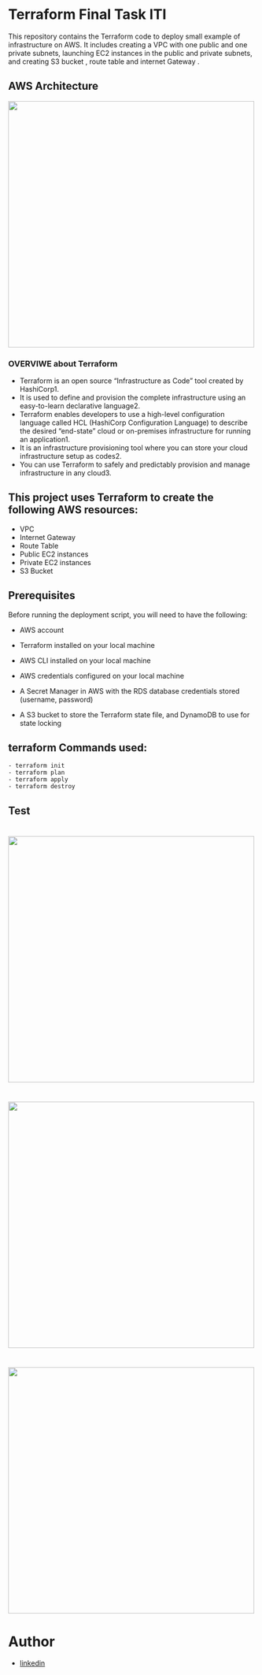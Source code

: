 # Terraform Final Task ITI
This repository contains the Terraform code to deploy small example of infrastructure on AWS. It includes creating a VPC with one public and one private subnets, launching EC2 instances in the public and private subnets, and creating S3 bucket , route table and internet Gateway .

## AWS Architecture
<img src="https://github.com/mobakr22/terraform-project/assets/129240702/d49fdbe7-2fdb-4fe2-93aa-89fa9726a65b" width="500" >

### OVERVIWE about Terraform
 - Terraform is an open source “Infrastructure as Code” tool created by HashiCorp1. 
 - It is used to define and provision the complete infrastructure using an easy-to-learn declarative language2.
 - Terraform enables developers to use a high-level configuration language called HCL (HashiCorp Configuration Language) to describe the desired “end-state” cloud or on-premises infrastructure for running an application1.
 -  It is an infrastructure provisioning tool where you can store your cloud infrastructure setup as codes2.
 -   You can use Terraform to safely and predictably provision and manage infrastructure in any cloud3.
 
 ## This project uses Terraform to create the following AWS resources:

- VPC
- Internet Gateway
- Route Table
- Public EC2 instances
- Private EC2 instances
- S3 Bucket
 

## Prerequisites

Before running the deployment script, you will need to have the following:

- AWS account

- Terraform installed on your local machine

- AWS CLI installed on your local machine

- AWS credentials configured on your local machine
- A Secret Manager in AWS with the RDS database credentials stored (username, password)
- A S3 bucket to store the Terraform state file, and DynamoDB to use for state locking

## terraform Commands used:

```
- terraform init
- terraform plan
- terraform apply
- terraform destroy
```

## Test
# <img src="https://github.com/mobakr22/terraform-project/assets/129240702/4c0eb944-3a76-4642-9b60-6ba46a37b09f" width=500>
# <img src="https://github.com/mobakr22/terraform-project/assets/129240702/58acfdb6-7453-40d0-8929-2c72ce1f65a1" width=500>
# <img src="https://github.com/mobakr22/terraform-project/assets/129240702/402498f3-d74a-45d9-bb83-b34e2d0a19c1" width=500>

# Author

- [linkedin](https://www.linkedin.com/in/%20mostafa-magdi22)
